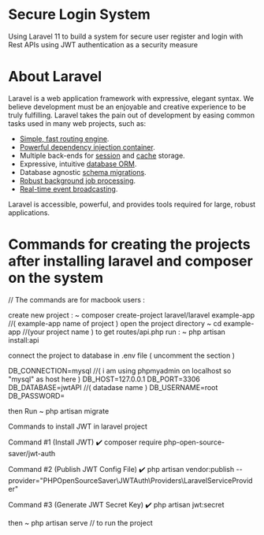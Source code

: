 # Secure Login System
Using Laravel 11 to build a system for secure user register and login with  Rest APIs using JWT authentication as a security measure 
# About Laravel
Laravel is a web application framework with expressive, elegant syntax. We believe development must be an enjoyable and creative experience to be truly fulfilling. Laravel takes the pain out of development by easing common tasks used in many web projects, such as:
- [Simple, fast routing engine](https://laravel.com/docs/routing).
- [Powerful dependency injection container](https://laravel.com/docs/container).
- Multiple back-ends for [session](https://laravel.com/docs/session) and [cache](https://laravel.com/docs/cache) storage.
- Expressive, intuitive [database ORM](https://laravel.com/docs/eloquent).
- Database agnostic [schema migrations](https://laravel.com/docs/migrations).
- [Robust background job processing](https://laravel.com/docs/queues).
- [Real-time event broadcasting](https://laravel.com/docs/broadcasting).

Laravel is accessible, powerful, and provides tools required for large, robust applications.
# Commands for creating the projects after installing laravel and composer on the system

// The commands are for macbook users :

create new project : ~
composer create-project laravel/laravel example-app //( example-app name of project )
open the project directory ~
cd example-app  //(your project name )
to get routes/api.php run : ~
php artisan install:api

connect the project to database 
in .env file  ( uncomment the section )

DB_CONNECTION=mysql //( i am using phpmyadmin on localhost so "mysql" as host here  )
DB_HOST=127.0.0.1
DB_PORT=3306
DB_DATABASE=jwtAPI  //( datadase name )
DB_USERNAME=root    
DB_PASSWORD=


then Run ~
php artisan migrate 

Commands to install JWT in laravel project 

Command #1 (Install JWT)
✔️ composer require php-open-source-saver/jwt-auth

Command #2 (Publish JWT Config File)
✔️ php artisan vendor:publish --provider="PHPOpenSourceSaver\JWTAuth\Providers\LaravelServiceProvider"

Command #3 (Generate JWT Secret Key)
✔️ php artisan jwt:secret

then ~
php artisan serve // to run the project 

